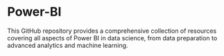 # Power-BI
This GitHub repository provides a comprehensive collection of resources covering all aspects of Power BI in data science, from data preparation to advanced analytics and machine learning.
